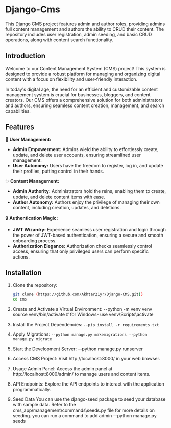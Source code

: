 # Django-Cms

This Django CMS project features admin and author roles, providing admins full content management and authors the ability to CRUD their content. The repository includes user registration, admin seeding, and basic CRUD operations, along with content search functionality.


## Introduction

Welcome to our Content Management System (CMS) project! This system is designed to provide a robust platform for managing and organizing digital content with a focus on flexibility and user-friendly interaction.

In today's digital age, the need for an efficient and customizable content management system is crucial for businesses, bloggers, and content creators. Our CMS offers a comprehensive solution for both administrators and authors, ensuring seamless content creation, management, and search capabilities.


## Features

👤 **User Management:**
  - **Admin Empowerment:** Admins wield the ability to effortlessly create, update, and delete user accounts, ensuring streamlined user management.
  - **User Autonomy:** Users have the freedom to register, log in, and update their profiles, putting control in their hands.

✨ **Content Management:**
  - **Admin Authority:** Administrators hold the reins, enabling them to create, update, and delete content items with ease.
  - **Author Autonomy:** Authors enjoy the privilege of managing their own content, including creation, updates, and deletions.

🔒 **Authentication Magic:**
  - **JWT Wizardry:** Experience seamless user registration and login through the power of JWT-based authentication, ensuring a secure and smooth onboarding process.
  - **Authorization Elegance:** Authorization checks seamlessly control access, ensuring that only privileged users can perform specific actions.

## Installation

1. Clone the repository:

   ```bash
   git clone (https://github.com/Akhtar21yr/Django-CMS.git))
   cd cms

2. Create and Activate a Virtual Environment:
--python -m venv venv
source venv/bin/activate  # for Windows- use venv\Scripts\activate


3. Install the Project Dependencies:
```--pip install -r requirements.txt```


4. Apply Migrations:
``--python manage.py makemigrations
--python manage.py migrate``


5. Start the Development Server:
--python manage.py runserver


6. Access CMS Project:
Visit http://localhost:8000/ in your web browser.

7. Usage
Admin Panel: Access the admin panel at http://localhost:8000/admin/ to manage users and content items.

8. API Endpoints: Explore the API endpoints to interact with the application programmatically.

9. Seed Data
You can use the django-seed package to seed your database with sample data. Refer to the cms_app\management\commands\seeds.py file for more details on seeding.
you can run a command to add admin
--python manage.py seeds
